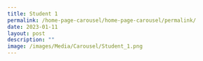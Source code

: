 ```yaml
---
title: Student 1
permalink: /home-page-carousel/home-page-carousel/permalink/
date: 2023-01-11
layout: post
description: ""
image: /images/Media/Carousel/Student_1.png
---
```

